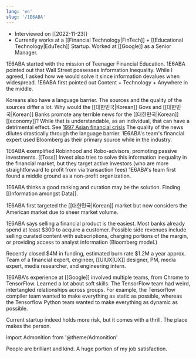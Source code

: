 ```yaml
---
lang: 'en'
slug: '/1E6ABA'
---
```


- Interviewed on [[2022-11-23]]
- Currently works at a [[Financial Technology|FinTech]] + [[Educational Technology|EduTech]] Startup. Worked at [[Google]] as a Senior Manager.

1E6ABA started with the mission of Teenager Financial Education.
1E6ABA pointed out that Wall Street possesses Information Inequality.
While I agreed, I asked how we would solve it since information devalues when widespread.
1E6ABA first pointed out Content + Technology + Anywhere in the middle.

Koreans also have a language barrier.
The sources and the quality of the sources differ a lot.
Why would the [[대한민국|Korean]] Govs and [[대한민국|Korean]] Banks promote any terrible news for the [[대한민국|Korean]] [[economy]]?
While that is understandable, as an individual, that can have a detrimental effect.
See [1997 Asian financial crisis](https://en.wikipedia.org/wiki/1997_Asian_financial_crisis)
The quality of the news dilutes drastically through the language barrier.
1E6ABA's team's financial expert used Bloomberg as their primary source while in the industry.

1E6ABA exemplified Robinhood and Robo-advisors, promoting passive investments.
[[Toss]] Invest also tries to solve this information inequality in the financial market, but they target active investors (who are more straightforward to profit from via transaction fees)
1E6ABA's team first found a middle ground as a non-profit organization.

1E6ABA thinks a good ranking and curation may be the solution.
Finding [[Information amongst Data]].

1E6ABA first targeted the [[대한민국|Korean]] market but now considers the American market due to sheer market volume.

1E6ABA says selling a financial product is the easiest.
Most banks already spend at least $300 to acquire a customer.
Possible side revenues include selling curated content with subscriptions, charging portions of the margin, or providing access to analyst information (Bloomberg model.)

Recently closed $4M in funding, estimated burn rate $1.2M a year approx.
Team of a financial expert, engineer, [[UIUX|UX]] designer, PM, media expert, media researcher, and engineering intern.

1E6ABA's experience at [[Google]] involved multiple teams, from Chrome to TensorFlow.
Learned a lot about soft skills.
The TensorFlow team had weird, intertangled relationships across groups.
For example, the Tensorflow compiler team wanted to make everything as static as possible, whereas the Tensorflow Python team wanted to make everything as dynamic as possible.

Current startup indeed holds more risk, but it comes with a thrill.
The place makes the person.

import Admonition from '@theme/Admonition'

<Admonition type="info" title="I love my job because..." icon="💙">
People are brilliant and kind.
A huge portion of my job satisfaction.
</Admonition>
